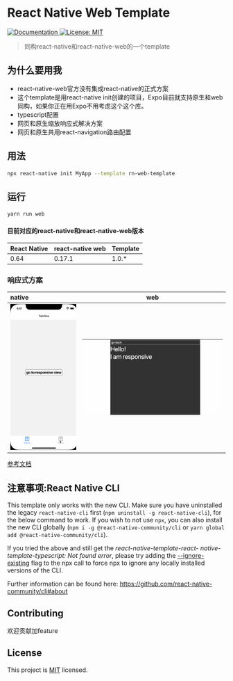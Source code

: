 #  React Native Web Template

<p>
  <a href="https://github.com/282931/rn-web-template#readme">
    <img alt="Documentation" src="https://img.shields.io/badge/documentation-yes-brightgreen.svg" target="_blank" />
  </a>
  <a href="https://github.com/282931/rn-web-template/LICENSE">
    <img alt="License: MIT" src="https://img.shields.io/badge/License-MIT-yellow.svg" target="_blank" />
  </a>
</p>

> 同构react-native和react-native-web的一个template

## 为什么要用我

- react-native-web官方没有集成react-native的正式方案
- 这个template是用react-native init创建的项目，Expo目前就支持原生和web同构，如果你正在用Expo不用考虑这个这个库。
- typescript配置
- 网页和原生缩放响应式解决方案
- 网页和原生共用react-navigation路由配置

## 用法

```sh
npx react-native init MyApp --template rn-web-template
```
## 运行

```sh
yarn run web
```

#### 目前对应的react-native和react-native-web版本

| React Native | react-native web | Template |
| ------------ | -------- | -------- |
| 0.64         | 0.17.1   | 1.0.\*   |

### 响应式方案 
| native                               |                       web                        |
| :-------------------------------------- | :-----------------------------------------------: |
| ![web](https://raw.githubusercontent.com/282931/rn-web-template/master/gif/testResponseios.gif)      | ![native](https://raw.githubusercontent.com/282931/rn-web-template/master/gif/testResponseweb.gif)                              |


[参考文档](https://mmazzarolo.com/blog/2021-07-31-react-native-responsive-scaling-on-the-web)


## 注意事项:React Native CLI

This template only works with the new CLI. Make sure you have uninstalled the legacy `react-native-cli` first (`npm uninstall -g react-native-cli`), for the below command to work. If you wish to not use `npx`, you can also install the new CLI globally (`npm i -g @react-native-community/cli` or `yarn global add @react-native-community/cli`).

If you tried the above and still get the *react-native-template-react- native-template-typescript: Not found error*, please try adding the [--ignore-existing](https://github.com/npm/npx#description) flag to the npx call to force npx to ignore any locally installed versions of the CLI.


Further information can be found here: https://github.com/react-native-community/cli#about
## Contributing

欢迎贡献加feature
## License

This project is [MIT](LICENSE) licensed.
